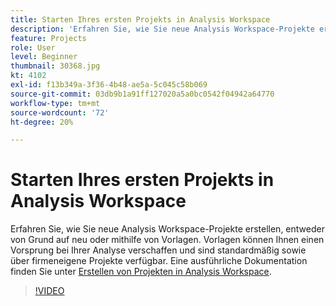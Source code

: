 ```yaml
---
title: Starten Ihres ersten Projekts in Analysis Workspace
description: 'Erfahren Sie, wie Sie neue Analysis Workspace-Projekte erstellen: von Grund auf neu oder mithilfe von Vorlagen.'
feature: Projects
role: User
level: Beginner
thumbnail: 30368.jpg
kt: 4102
exl-id: f13b349a-3f36-4b48-ae5a-5c045c58b069
source-git-commit: 03db9b1a91ff127020a5a0bc0542f04942a64770
workflow-type: tm+mt
source-wordcount: '72'
ht-degree: 20%

---
```


# Starten Ihres ersten Projekts in Analysis Workspace

Erfahren Sie, wie Sie neue Analysis Workspace-Projekte erstellen, entweder von Grund auf neu oder mithilfe von Vorlagen. Vorlagen können Ihnen einen Vorsprung bei Ihrer Analyse verschaffen und sind standardmäßig sowie über firmeneigene Projekte verfügbar. Eine ausführliche Dokumentation finden Sie unter [Erstellen von Projekten in Analysis Workspace](https://experienceleague.adobe.com/en/docs/analytics/analyze/analysis-workspace/build-workspace-project/create-projects).

>[!VIDEO](https://video.tv.adobe.com/v/30368/?quality=12&learn=on)
